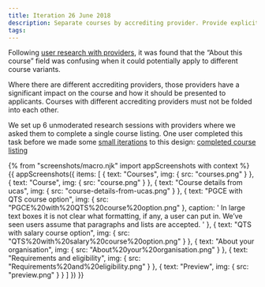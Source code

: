 ```yaml
---
title: Iteration 26 June 2018
description: Separate courses by accrediting provider. Provide explicit fields for each course offered.
tags:
---
```


Following [user research with providers](/publish-teacher-training-courses/school-direct-view), it was found that the “About this course” field was confusing when it could potentially apply to different course variants.

Where there are different accrediting providers, those providers have a significant impact on the course and how it should be presented to applicants. Courses with different accrediting providers must not be folded into each other.

We set up 6 unmoderated research sessions with providers where we asked them to complete a single course listing. One user completed this task before we made some [small iterations](/publish-teacher-training-courses/iteration-june-28) to this design: [completed course listing](https://docs.google.com/document/d/19zLJb1fplLHmrxZ2VlPsWCfdhqfK0DuoyKjCog8eeAE/edit?usp=sharing)

{% from "screenshots/macro.njk" import appScreenshots with context %}
{{ appScreenshots({
  items: [
    {
      text: "Courses",
      img: { src: "courses.png" }
    },
    {
      text: "Course",
      img: { src: "course.png" }
    },
    {
      text: "Course details from ucas",
      img: { src: "course-details-from-ucas.png" }
    },
    {
      text: "PGCE with QTS course option",
      img: { src: "PGCE%20with%20QTS%20course%20option.png" },
      caption: '
In large text boxes it is not clear what formatting, if any, a user can put in. We’ve seen users assume that paragraphs and lists are accepted.
      '
    },
    {
      text: "QTS with salary course option",
      img: { src: "QTS%20with%20salary%20course%20option.png" }
    },
    {
      text: "About your organisation",
      img: { src: "About%20your%20organisation.png" }
    },
    {
      text: "Requirements and eligibility",
      img: { src: "Requirements%20and%20eligibility.png" }
    },
    {
      text: "Preview",
      img: { src: "preview.png" }
    }
  ]
}) }}
